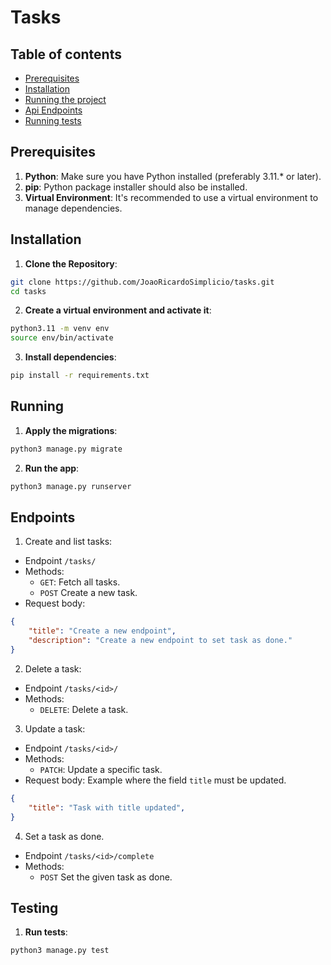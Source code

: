 # Tasks

## Table of contents

- [Prerequisites](#prerequisites)
- [Installation](#installation)
- [Running the project](#running)
- [Api Endpoints](#endpoints)
- [Running tests](#testing)

## Prerequisites

1. **Python**: Make sure you have Python installed (preferably 3.11.* or later).
2. **pip**: Python package installer should also be installed.
3. **Virtual Environment**: It's recommended to use a virtual environment to manage dependencies.

## Installation

1. **Clone the Repository**:
```bash
git clone https://github.com/JoaoRicardoSimplicio/tasks.git
cd tasks
```

2. **Create a virtual environment and activate it**:
```bash
python3.11 -m venv env
source env/bin/activate
```

3. **Install dependencies**:
```bash
pip install -r requirements.txt
```

## Running

1. **Apply the migrations**:
```bash
python3 manage.py migrate
```

2. **Run the app**:
```bash
python3 manage.py runserver
```

## Endpoints

1. Create and list tasks:
- Endpoint `/tasks/`
- Methods:
    - `GET`: Fetch all tasks.
    - `POST` Create a new task.
- Request body:
```json
{
    "title": "Create a new endpoint",
    "description": "Create a new endpoint to set task as done."
}
```

2. Delete a task:
- Endpoint `/tasks/<id>/`
- Methods:
    - `DELETE`: Delete a task.

3. Update a task:
- Endpoint `/tasks/<id>/`
- Methods:
    - `PATCH`: Update a specific task.
- Request body:
Example where the field `title` must be updated.
```json
{
    "title": "Task with title updated",
}
```

4. Set a task as done.
- Endpoint `/tasks/<id>/complete`
- Methods:
    - `POST` Set the given task as done.

## Testing

1. **Run tests**:
```bash
python3 manage.py test
```

